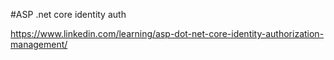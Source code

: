 #ASP .net core identity auth

https://www.linkedin.com/learning/asp-dot-net-core-identity-authorization-management/